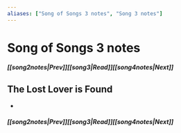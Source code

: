 ```yaml
---
aliases: ["Song of Songs 3 notes", "Song 3 notes"]
---
```

# Song of Songs 3 notes
##### <span class=arrow-left></span>[[song2notes|Prev]]<span class=navigation-separator></span>[[song3|Read]]<span class=navigation-separator></span>[[song4notes|Next]]<span class=arrow-right></span>
## The Lost Lover is Found
- 
##### <span class=arrow-left></span>[[song2notes|Prev]]<span class=navigation-separator></span>[[song3|Read]]<span class=navigation-separator></span>[[song4notes|Next]]<span class=arrow-right></span>